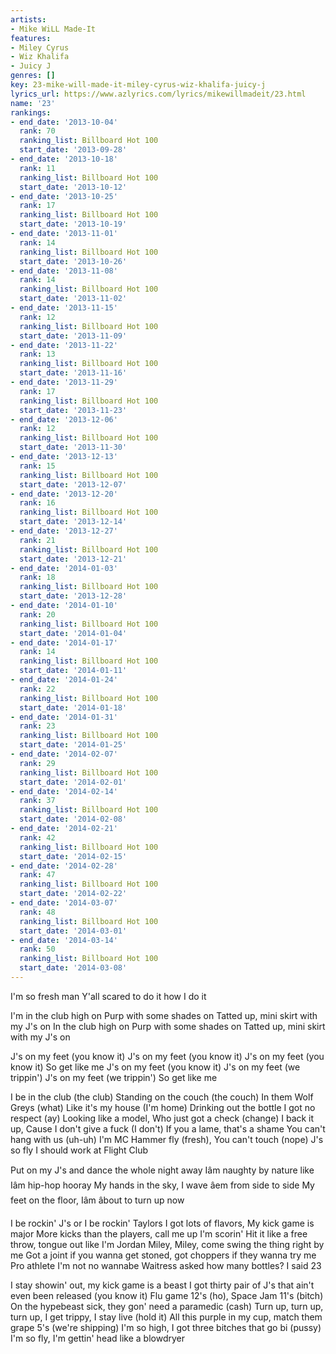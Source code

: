 ```yaml
---
artists:
- Mike WiLL Made-It
features:
- Miley Cyrus
- Wiz Khalifa
- Juicy J
genres: []
key: 23-mike-will-made-it-miley-cyrus-wiz-khalifa-juicy-j
lyrics_url: https://www.azlyrics.com/lyrics/mikewillmadeit/23.html
name: '23'
rankings:
- end_date: '2013-10-04'
  rank: 70
  ranking_list: Billboard Hot 100
  start_date: '2013-09-28'
- end_date: '2013-10-18'
  rank: 11
  ranking_list: Billboard Hot 100
  start_date: '2013-10-12'
- end_date: '2013-10-25'
  rank: 17
  ranking_list: Billboard Hot 100
  start_date: '2013-10-19'
- end_date: '2013-11-01'
  rank: 14
  ranking_list: Billboard Hot 100
  start_date: '2013-10-26'
- end_date: '2013-11-08'
  rank: 14
  ranking_list: Billboard Hot 100
  start_date: '2013-11-02'
- end_date: '2013-11-15'
  rank: 12
  ranking_list: Billboard Hot 100
  start_date: '2013-11-09'
- end_date: '2013-11-22'
  rank: 13
  ranking_list: Billboard Hot 100
  start_date: '2013-11-16'
- end_date: '2013-11-29'
  rank: 17
  ranking_list: Billboard Hot 100
  start_date: '2013-11-23'
- end_date: '2013-12-06'
  rank: 12
  ranking_list: Billboard Hot 100
  start_date: '2013-11-30'
- end_date: '2013-12-13'
  rank: 15
  ranking_list: Billboard Hot 100
  start_date: '2013-12-07'
- end_date: '2013-12-20'
  rank: 16
  ranking_list: Billboard Hot 100
  start_date: '2013-12-14'
- end_date: '2013-12-27'
  rank: 21
  ranking_list: Billboard Hot 100
  start_date: '2013-12-21'
- end_date: '2014-01-03'
  rank: 18
  ranking_list: Billboard Hot 100
  start_date: '2013-12-28'
- end_date: '2014-01-10'
  rank: 20
  ranking_list: Billboard Hot 100
  start_date: '2014-01-04'
- end_date: '2014-01-17'
  rank: 14
  ranking_list: Billboard Hot 100
  start_date: '2014-01-11'
- end_date: '2014-01-24'
  rank: 22
  ranking_list: Billboard Hot 100
  start_date: '2014-01-18'
- end_date: '2014-01-31'
  rank: 23
  ranking_list: Billboard Hot 100
  start_date: '2014-01-25'
- end_date: '2014-02-07'
  rank: 29
  ranking_list: Billboard Hot 100
  start_date: '2014-02-01'
- end_date: '2014-02-14'
  rank: 37
  ranking_list: Billboard Hot 100
  start_date: '2014-02-08'
- end_date: '2014-02-21'
  rank: 42
  ranking_list: Billboard Hot 100
  start_date: '2014-02-15'
- end_date: '2014-02-28'
  rank: 47
  ranking_list: Billboard Hot 100
  start_date: '2014-02-22'
- end_date: '2014-03-07'
  rank: 48
  ranking_list: Billboard Hot 100
  start_date: '2014-03-01'
- end_date: '2014-03-14'
  rank: 50
  ranking_list: Billboard Hot 100
  start_date: '2014-03-08'
---
```



I'm so fresh man
Y'all scared to do it how I do it


I'm in the club high on Purp with some shades on
Tatted up, mini skirt with my J's on
In the club high on Purp with some shades on
Tatted up, mini skirt with my J's on


J's on my feet (you know it)
J's on my feet (you know it)
J's on my feet (you know it)
So get like me
J's on my feet (you know it)
J's on my feet (we trippin')
J's on my feet (we trippin')
So get like me


I be in the club (the club)
Standing on the couch (the couch)
In them Wolf Greys (what)
Like it's my house (I'm home)
Drinking out the bottle
I got no respect (ay)
Looking like a model,
Who just got a check (change)
I back it up,
Cause I don't give a fuck (I don't)
If you a lame, that's a shame
You can't hang with us (uh-uh)
I'm MC Hammer fly (fresh),
You can't touch (nope)
J's so fly
I should work at Flight Club


Put on my J's and dance the whole night away
Iâm naughty by nature like Iâm hip-hop hooray
My hands in the sky, I wave âem from side to side
My feet on the floor, Iâm âbout to turn up now




I be rockin' J's or
I be rockin' Taylors
I got lots of flavors,
My kick game is major
More kicks than the players, call me up I'm scorin'
Hit it like a free throw, tongue out like I'm Jordan
Miley, Miley, come swing the thing right by me
Got a joint if you wanna get stoned, got choppers if they wanna try me
Pro athlete I'm not no wannabe
Waitress asked how many bottles? I said 23






I stay showin' out, my kick game is a beast
I got thirty pair of J's that ain't even been released (you know it)
Flu game 12's (ho), Space Jam 11's (bitch)
On the hypebeast sick, they gon' need a paramedic (cash)
Turn up, turn up, turn up, I get trippy, I stay live (hold it)
All this purple in my cup, match them grape 5's (we're shipping)
I'm so high, I got three bitches that go bi (pussy)
I'm so fly, I'm gettin' head like a blowdryer








